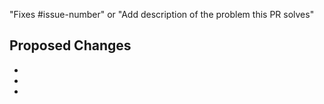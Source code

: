 <!-- General PR guidelines:

Most PRs should be opened against the main branch.

If the change should also be in the most recent release, add the
corresponding "cherrypick-0.X" label; for example, "cherrypick-0.12", to the
original PR. Best practice is to open a PR for the cherry-pick yourself after
your original PR has been merged into the main branch. Once the cherry-pick PR
has merged, remove the cherry-pick label from the original PR.

Use one of the new content templates:
- [Concept](./docs/contributor/templates/template-concept.md) -- Conceptual topics explain how things
work or what things mean. They provide helpful context to readers. They do not include procedures.
- [Procedure](./docs/contributor/templates/template-procedure.md) -- Procedural (how-to) topics
include detailed steps to perform a task as well as some context about the task.
- [Troubleshooting](./docs/contributor/templates/template-troubleshooting.md) -- Troubleshooting 
topics list common errors and solutions.
- [Blog](./docs/contributor/templates/template-blog-entry.md) -- Instructions and a template that you
can use to help you post to the Knative blog.

Consult [Knative contributor's guide](./help/contributing) for all resources for contributing to
Knative documentation.

Learn more about contributing to the Knative Docs:
https://github.com/knative/docs
 -->

"Fixes #issue-number" or "Add description of the problem this PR solves"

## Proposed Changes <!-- Describe the changes the PR makes. -->

-
-
-
